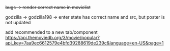 ~~bugs -> render correct name in movielist~~

godzilla -> godzilla198 -> enter
state has correct name and src, but poster is not updated

add recommended to a new tab/component
https://api.themoviedb.org/3/movie/popular?api_key=7aa9ec6612579e4bfd39288619de239c&language=en-US&page=1
